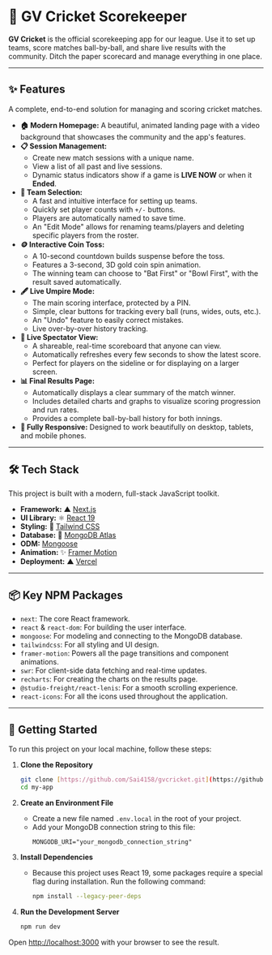 # 🏏 GV Cricket Scorekeeper


**GV Cricket** is the official scorekeeping app for our league. Use it to set up teams, score matches ball-by-ball, and share live results with the community. Ditch the paper scorecard and manage everything in one place.

---

## ✨ Features

A complete, end-to-end solution for managing and scoring cricket matches.

* **🏠 Modern Homepage:** A beautiful, animated landing page with a video background that showcases the community and the app's features.
* **📋 Session Management:**
    * Create new match sessions with a unique name.
    * View a list of all past and live sessions.
    * Dynamic status indicators show if a game is **LIVE NOW** or when it **Ended**.
* **🏏 Team Selection:**
    * A fast and intuitive interface for setting up teams.
    * Quickly set player counts with `+/-` buttons.
    * Players are automatically named to save time.
    * An "Edit Mode" allows for renaming teams/players and deleting specific players from the roster.
* **🪙 Interactive Coin Toss:**
    * A 10-second countdown builds suspense before the toss.
    * Features a 3-second, 3D gold coin spin animation.
    * The winning team can choose to "Bat First" or "Bowl First", with the result saved automatically.
* **🖋️ Live Umpire Mode:**
    * The main scoring interface, protected by a PIN.
    * Simple, clear buttons for tracking every ball (runs, wides, outs, etc.).
    * An "Undo" feature to easily correct mistakes.
    * Live over-by-over history tracking.
* **👀 Live Spectator View:**
    * A shareable, real-time scoreboard that anyone can view.
    * Automatically refreshes every few seconds to show the latest score.
    * Perfect for players on the sideline or for displaying on a larger screen.
* **📊 Final Results Page:**
    * Automatically displays a clear summary of the match winner.
    * Includes detailed charts and graphs to visualize scoring progression and run rates.
    * Provides a complete ball-by-ball history for both innings.
* **📱 Fully Responsive:** Designed to work beautifully on desktop, tablets, and mobile phones.

---

## 🛠️ Tech Stack

This project is built with a modern, full-stack JavaScript toolkit.

* **Framework:** ▲ [Next.js](https://nextjs.org/)
* **UI Library:** ⚛️ [React 19](https://react.dev/)
* **Styling:** 🎨 [Tailwind CSS](https://tailwindcss.com/)
* **Database:** 🍃 [MongoDB Atlas](https://www.mongodb.com/atlas)
* **ODM:** [Mongoose](https://mongoosejs.com/)
* **Animation:** ✨ [Framer Motion](https://www.framer.com/motion/)
* **Deployment:** ▲ [Vercel](https://vercel.com/)

---

## 📦 Key NPM Packages

* `next`: The core React framework.
* `react` & `react-dom`: For building the user interface.
* `mongoose`: For modeling and connecting to the MongoDB database.
* `tailwindcss`: For all styling and UI design.
* `framer-motion`: Powers all the page transitions and component animations.
* `swr`: For client-side data fetching and real-time updates.
* `recharts`: For creating the charts on the results page.
* `@studio-freight/react-lenis`: For a smooth scrolling experience.
* `react-icons`: For all the icons used throughout the application.

---

## 🚀 Getting Started

To run this project on your local machine, follow these steps:

1.  **Clone the Repository**
    ```bash
    git clone [https://github.com/Sai4158/gvcricket.git](https://github.com/Sai4158/gvcricket.git)
    cd my-app
    ```

2.  **Create an Environment File**
    * Create a new file named `.env.local` in the root of your project.
    * Add your MongoDB connection string to this file:
        ```
        MONGODB_URI="your_mongodb_connection_string"
        ```

3.  **Install Dependencies**
    * Because this project uses React 19, some packages require a special flag during installation. Run the following command:
        ```bash
        npm install --legacy-peer-deps
        ```

4.  **Run the Development Server**
    ```bash
    npm run dev
    ```

Open [http://localhost:3000](http://localhost:3000) with your browser to see the result.
